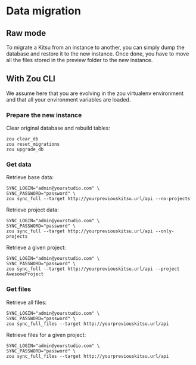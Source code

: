 # Data migration

## Raw mode

To migrate a Kitsu from an instance to another, you can simply dump the
database and restore it to the new instance. Once done, you have to move all 
the files stored in the preview folder to the new instance.

## With Zou CLI

We assume here that you are evolving in the zou virtualenv environment and that
all your environment variables are loaded.

### Prepare the new instance

Clear original database and rebuild tables:

```
zou clear_db
zou reset_migrations
zou upgrade_db
```

### Get data

Retrieve base data:

```
SYNC_LOGIN="admin@yourstudio.com" \
SYNC_PASSWORD="password" \
zou sync_full --target http://yourpreviouskitsu.url/api --no-projects
```

Retrieve project data:

```
SYNC_LOGIN="admin@yourstudio.com" \
SYNC_PASSWORD="password" \
zou sync_full --target http://yourpreviouskitsu.url/api --only-projects
```

Retrieve a given project:

```
SYNC_LOGIN="admin@yourstudio.com" \
SYNC_PASSWORD="password" \
zou sync_full --target http://yourpreviouskitsu.url/api --project AwesomeProject
```

### Get files

Retrieve all files:

```
SYNC_LOGIN="admin@yourstudio.com" \
SYNC_PASSWORD="password" \
zou sync_full_files --target http://yourpreviouskitsu.url/api
```

Retrieve files for a given project:

```
SYNC_LOGIN="admin@yourstudio.com" \
SYNC_PASSWORD="password" \
zou sync_full_files --target http://yourpreviouskitsu.url/api
```
